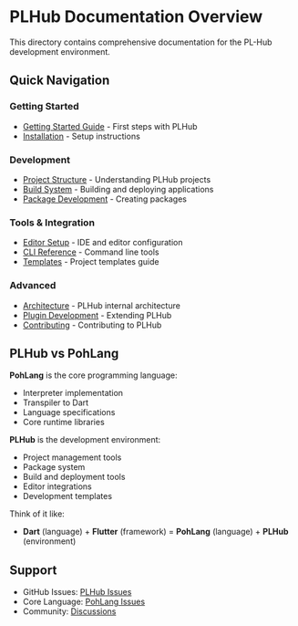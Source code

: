 # PLHub Documentation Overview

This directory contains comprehensive documentation for the PL-Hub development environment.

## Quick Navigation

### Getting Started
- [Getting Started Guide](getting_started.md) - First steps with PLHub
- [Installation](installation.md) - Setup instructions

### Development
- [Project Structure](project_structure.md) - Understanding PLHub projects
- [Build System](build_system.md) - Building and deploying applications
- [Package Development](package_development.md) - Creating packages

### Tools & Integration  
- [Editor Setup](editor_setup.md) - IDE and editor configuration
- [CLI Reference](cli_reference.md) - Command line tools
- [Templates](templates.md) - Project templates guide

### Advanced
- [Architecture](architecture.md) - PLHub internal architecture
- [Plugin Development](plugin_development.md) - Extending PLHub
- [Contributing](contributing.md) - Contributing to PLHub

## PLHub vs PohLang

**PohLang** is the core programming language:
- Interpreter implementation
- Transpiler to Dart
- Language specifications
- Core runtime libraries

**PLHub** is the development environment:
- Project management tools
- Package system
- Build and deployment tools
- Editor integrations
- Development templates

Think of it like:
- **Dart** (language) + **Flutter** (framework) = **PohLang** (language) + **PLHub** (environment)

## Support

- GitHub Issues: [PLHub Issues](https://github.com/AlhaqGH/PLHub/issues)
- Core Language: [PohLang Issues](https://github.com/AlhaqGH/PohLang/issues)
- Community: [Discussions](https://github.com/AlhaqGH/PLHub/discussions)
